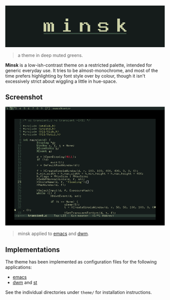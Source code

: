 ![minsk](https://github.com/jlpaca/minsk-theme/blob/master/img/banner.png?raw=true)

> a theme in deep muted greens.

**Minsk** is a low-ish-contrast theme on a restricted palette,
intended for generic everyday use.  It tries to be almost-monochrome,
and most of the time prefers highlighting by font style over by
colour, though it isn't excessively strict about wiggling a little in
hue-space.

## Screenshot

![screenshot](https://github.com/jlpaca/minsk-theme/blob/master/img/screenshot.png?raw=true)

> minsk applied to [emacs](https://www.gnu.org/software/emacs/) and
  [dwm](https://dwm.suckless.org/).

## Implementations

The theme has been implemented as configuration files for the
following applications:

* [emacs](https://github.com/jlpaca/minsk-theme/tree/emacs/theme/emacs)
* [dwm](https://github.com/jlpaca/minsk-theme/tree/emacs/theme/suckless) and
  [st](https://github.com/jlpaca/minsk-theme/tree/emacs/theme/suckless)

See the individual directories under `theme/` for installation instructions.
